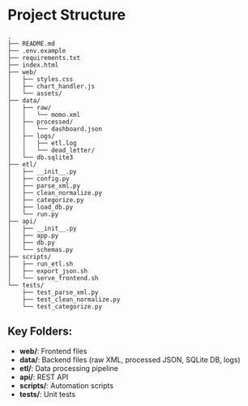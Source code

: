 # Project Structure

```
.
├── README.md
├── .env.example
├── requirements.txt
├── index.html
├── web/
│   ├── styles.css
│   ├── chart_handler.js
│   └── assets/
├── data/
│   ├── raw/
│   │   └── momo.xml
│   ├── processed/
│   │   └── dashboard.json
│   ├── logs/
│   │   ├── etl.log
│   │   └── dead_letter/
│   └── db.sqlite3
├── etl/
│   ├── __init__.py
│   ├── config.py
│   ├── parse_xml.py
│   ├── clean_normalize.py
│   ├── categorize.py
│   ├── load_db.py
│   └── run.py
├── api/
│   ├── __init__.py
│   ├── app.py
│   ├── db.py
│   └── schemas.py
├── scripts/
│   ├── run_etl.sh
│   ├── export_json.sh
│   └── serve_frontend.sh
└── tests/
    ├── test_parse_xml.py
    ├── test_clean_normalize.py
    └── test_categorize.py
```

## Key Folders:
- **web/**: Frontend files
- **data/**: Backend files (raw XML, processed JSON, SQLite DB, logs)
- **etl/**: Data processing pipeline
- **api/**: REST API
- **scripts/**: Automation scripts
- **tests/**: Unit tests
